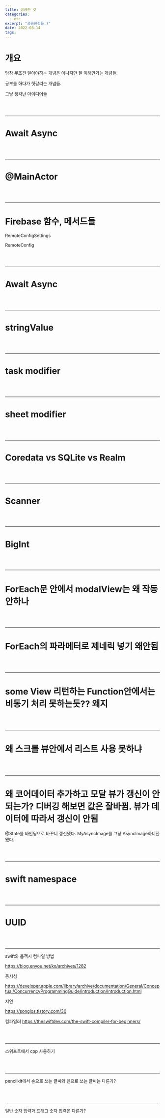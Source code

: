 ```yaml
---
title: 궁금한 것
categories:
  - etc 
excerpt: "궁금한것들:)"
date: 2022-08-14
tags:
---
```




# 개요

당장 무조건 알아야하는 개념은 아니지만 잘 이해안가는 개념들.

공부를 하다가 헷갈리는 개념들.

그냥 생각난 아이디어들


<br />
<br />

---

# Await Async

<br />
<br />

---

# @MainActor

<br />
<br />

---

# Firebase 함수, 메서드들

RemoteConfigSettings

RemoteConfig



<br />
<br />

---

# Await Async

<br />
<br />

---

# stringValue


<br />
<br />

---

# task modifier

<br />
<br />

---

# sheet modifier

<br />
<br />

---

# Coredata vs SQLite vs Realm

<br />
<br />

---

# Scanner

<br />
<br />

---

# BigInt




<br />
<br />

---

# ForEach문 안에서 modalView는 왜 작동안하나


<br />
<br />

---

# ForEach의 파라메터로 제네릭 넣기 왜안됨



<br />
<br />

---

# some View 리턴하는 Function안에서는 비동기 처리 못하는듯?? 왜지


<br />
<br />

---

# 왜 스크롤 뷰안에서 리스트 사용 못하냐


<br />
<br />

---

# 왜 코어데이터 추가하고 모달 뷰가 갱신이 안되는가? 디버깅 해보면 값은 잘바뀜. 뷰가 데이터에 따라서 갱신이 안됨

@State를 바인딩으로 바꾸니 갱신됐다. MyAsyncImage를 그냥 AsyncImage하니깐 됐다.



<br />
<br />

---

# swift namespace


<br />
<br />

---

# UUID

<br />
<br />

---

swift와 옵젝시 컴파일 방법

https://blog.enyou.net/ko/archives/1282

동시성

https://developer.apple.com/library/archive/documentation/General/Conceptual/ConcurrencyProgrammingGuide/Introduction/Introduction.html


지연

https://songios.tistory.com/30 


컴파일러
https://theswiftdev.com/the-swift-compiler-for-beginners/




<br />
<br />

---

스위프트에서 cpp 사용하기

<br />
<br />

---

pencilkit에서 손으로 쓰는 글씨와 펜으로 쓰는 글씨는 다른가?

<br />
<br />

---

일반 숫자 입력과 드래그 숫자 입력은 다른가?
